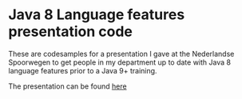 # Java 8 Language features presentation code
These are codesamples for a presentation I gave at the Nederlandse Spoorwegen
to get people in my department up to date with Java 8 language features prior to a Java 9+
training.

The presentation can be found [here](https://docs.google.com/presentation/d/15EBg3BFBADrBG_ruzg0u727u4poqL2RQ9EuPZYdRNIA)